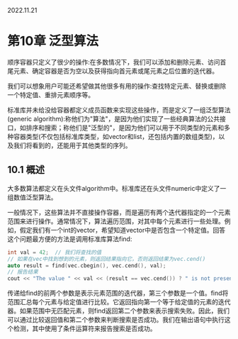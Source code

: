2022.11.21



# 第10章 泛型算法
顺序容器只定义了很少的操作:在多数情况下，我们可以添加和删除元素、访问首尾元素、确定容器是否为空以及获得指向首元素或尾元素之后位置的迭代器。

我们可以想象用户可能还希望做其他很多有用的操作:查找特定元素、替换或删除一个特定值、重排元素顺序等。

标准库并未给没给容器都定义成员函数来实现这些操作，而是定义了一组泛型算法(generic algorithm):称他们为"算法"，是因为他们实现了一些经典算法的公共接口，如排序和搜索；称他们是"泛型的"，是因为他们可以用于不同类型的元素和多种容器类型(不仅包括标准库类型，如vector和list，还包括内置的数组类型)，以及我们将看到的，还能用于其他类型的序列。

## 10.1 概述
大多数算法都定义在头文件algorithm中。标准库还在头文件numeric中定义了一组数值泛型算法。

一般情况下，这些算法并不直接操作容器，而是遍历有两个迭代器指定的一个元素范围来进行操作。通常情况下，算法遍历范围，对其中每个元素进行一些处理。例如，假定我们有一个int的vector，希望知道vector中是否包含一个特定值。回答这个问题最方便的方法是调用标准库算法find:

```c++
int val = 42;  // 我们将查找的值
// 如果在vec中找到想到的元素，则返回结果指向它，否则返回结果为vec.cend()
auto result = find(vec.cbegin(), vec.cend(), val);
// 报告结果
cout << "The value " << val << (result == vec.cend()) ? " is not present" : " is present") << endl;
```

传递给find的前两个参数是表示元素范围的迭代器，第三个参数是一个值。find将范围汇总每个元素与给定值进行比较。它返回指向第一个等于给定值的元素的迭代器。如果范围中无匹配元素，则find返回第二个参数来表示搜索失败。因此，我们可以通过比较返回值和第二个参数来判断搜索是否成功。我们在输出语句中执行这个检测，其中使用了条件运算符来报告搜索是否成功。